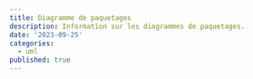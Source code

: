 ```yaml
---
title: Diagramme de paquetages
description: Information sur les diagrammes de paquetages.
date: '2023-09-25'
categories:
  - uml
published: true
---
```

